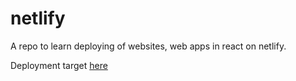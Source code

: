 # netlify


A repo to learn deploying of websites, web apps in react on netlify.


Deployment target [here](https://jolly-knuth-a038c4.netlify.com)